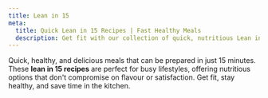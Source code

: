 ```yaml
---
title: Lean in 15
meta:
  title: Quick Lean in 15 Recipes | Fast Healthy Meals
  description: Get fit with our collection of quick, nutritious Lean in 15 recipes. Healthy meals ready in just 15 minutes - perfect for busy, health-conscious people.
---
```


Quick, healthy, and delicious meals that can be prepared in just 15 minutes. These **lean in 15 recipes** are perfect for busy lifestyles, offering nutritious options that don't compromise on flavour or satisfaction. Get fit, stay healthy, and save time in the kitchen.
